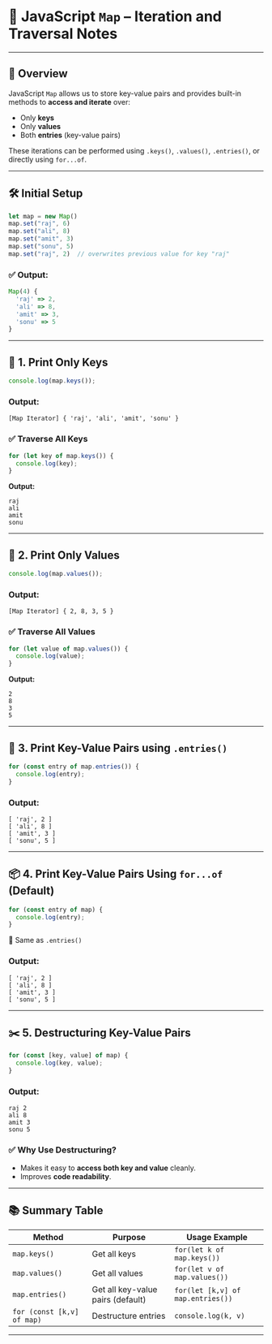 
# 📘 JavaScript `Map` – Iteration and Traversal Notes

---

## 🔁 **Overview**

JavaScript `Map` allows us to store key-value pairs and provides built-in methods to **access and iterate** over:
- Only **keys**
- Only **values**
- Both **entries** (key-value pairs)

These iterations can be performed using `.keys()`, `.values()`, `.entries()`, or directly using `for...of`.

---

## 🛠️ **Initial Setup**

```js
let map = new Map()
map.set("raj", 6)
map.set("ali", 8)
map.set("amit", 3)
map.set("sonu", 5)
map.set("raj", 2)  // overwrites previous value for key "raj"
```

### ✅ Output:
```js
Map(4) {
  'raj' => 2,
  'ali' => 8,
  'amit' => 3,
  'sonu' => 5
}
```

---

## 🔑 **1. Print Only Keys**

```js
console.log(map.keys());
```

### Output:
```
[Map Iterator] { 'raj', 'ali', 'amit', 'sonu' }
```

### ✅ Traverse All Keys
```js
for (let key of map.keys()) {
  console.log(key);
}
```

**Output:**
```
raj
ali
amit
sonu
```

---

## 🔢 **2. Print Only Values**

```js
console.log(map.values());
```

### Output:
```
[Map Iterator] { 2, 8, 3, 5 }
```

### ✅ Traverse All Values
```js
for (let value of map.values()) {
  console.log(value);
}
```

**Output:**
```
2
8
3
5
```

---

## 🧩 **3. Print Key-Value Pairs using `.entries()`**

```js
for (const entry of map.entries()) {
  console.log(entry);
}
```

### Output:
```
[ 'raj', 2 ]
[ 'ali', 8 ]
[ 'amit', 3 ]
[ 'sonu', 5 ]
```

---

## 📦 **4. Print Key-Value Pairs Using `for...of` (Default)**

```js
for (const entry of map) {
  console.log(entry);
}
```

🟰 Same as `.entries()`  
### Output:
```
[ 'raj', 2 ]
[ 'ali', 8 ]
[ 'amit', 3 ]
[ 'sonu', 5 ]
```

---

## ✂️ **5. Destructuring Key-Value Pairs**

```js
for (const [key, value] of map) {
  console.log(key, value);
}
```

### Output:
```
raj 2
ali 8
amit 3
sonu 5
```

### ✅ Why Use Destructuring?
- Makes it easy to **access both key and value** cleanly.
- Improves **code readability**.

---

## 📚 Summary Table

| Method                  | Purpose                           | Usage Example                      |
|--------------------------|-----------------------------------|------------------------------------|
| `map.keys()`            | Get all keys                      | `for(let k of map.keys())`         |
| `map.values()`          | Get all values                    | `for(let v of map.values())`       |
| `map.entries()`         | Get all key-value pairs (default) | `for(let [k,v] of map.entries())`  |
| `for (const [k,v] of map)` | Destructure entries              | `console.log(k, v)`                |

---